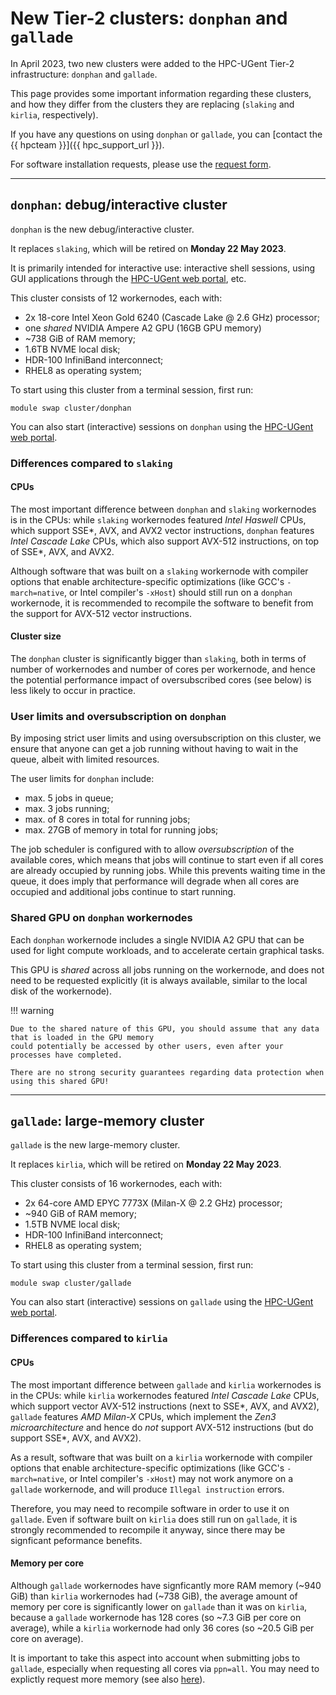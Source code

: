 # New Tier-2 clusters: `donphan` and `gallade`

In April 2023, two new clusters were added to the HPC-UGent Tier-2 infrastructure: `donphan` and `gallade`.

This page provides some important information regarding these clusters, and how they differ from the clusters
they are replacing (`slaking` and `kirlia`, respectively).

If you have any questions on using `donphan` or `gallade`, you can [contact the {{ hpcteam }}]({{ hpc_support_url }}).

For software installation requests, please use the [request form](https://www.ugent.be/hpc/en/support/software-installation-request).

---

## `donphan`: debug/interactive cluster

`donphan` is the new debug/interactive cluster.

It replaces `slaking`, which will be retired on **Monday 22 May 2023**.

It is primarily intended for interactive use: interactive shell sessions, using GUI applications through the
[HPC-UGent web portal](../../../web_portal.md), etc.

This cluster consists of 12 workernodes, each with:

* 2x 18-core Intel Xeon Gold 6240 (Cascade Lake @ 2.6 GHz) processor;
* one *shared* NVIDIA Ampere A2 GPU (16GB GPU memory)
* ~738 GiB of RAM memory;
* 1.6TB NVME local disk;
* HDR-100 InfiniBand interconnect;
* RHEL8 as operating system;

To start using this cluster from a terminal session, first run:
```
module swap cluster/donphan
```

You can also start (interactive) sessions on `donphan` using the [HPC-UGent web portal](../../../web_portal.md).

### Differences compared to `slaking`

#### CPUs

The most important difference between `donphan` and `slaking` workernodes is in the CPUs:
while `slaking` workernodes featured *Intel Haswell* CPUs, which support SSE\*, AVX, and AVX2 vector instructions,
`donphan` features *Intel Cascade Lake* CPUs, which also support AVX-512 instructions, on top of SSE\*, AVX, and AVX2.

Although software that was built on a `slaking` workernode with compiler options that enable architecture-specific
optimizations (like GCC's `-march=native`, or Intel compiler's `-xHost`) should still run on
a `donphan` workernode, it is recommended to recompile the software to benefit from the support for
AVX-512 vector instructions.

#### Cluster size

The `donphan` cluster is significantly bigger than `slaking`, both in terms of number of workernodes and
number of cores per workernode, and hence the potential performance impact of oversubscribed cores (see below)
is less likely to occur in practice.

### User limits and oversubscription on `donphan`

By imposing strict user limits and using oversubscription on this cluster,
we ensure that anyone can get a job running without having to wait in the queue, albeit with limited resources.

The user limits for `donphan` include:
* max. 5 jobs in queue;
* max. 3 jobs running;
* max. of 8 cores in total for running jobs;
* max. 27GB of memory in total for running jobs;

The job scheduler is configured with to allow *oversubscription* of the available cores,
which means that jobs will continue to start even if all cores are already occupied by running jobs.
While this prevents waiting time in the queue, it does imply that performance will degrade when all cores are occupied
and additional jobs continue to start running.

### Shared GPU on `donphan` workernodes

Each `donphan` workernode includes a single NVIDIA A2 GPU that can be used for light compute workloads,
and to accelerate certain graphical tasks.

This GPU is *shared* across all jobs running on the workernode, and does not need to be requested explicitly
(it is always available, similar to the local disk of the workernode).

!!! warning

    Due to the shared nature of this GPU, you should assume that any data that is loaded in the GPU memory
    could potentially be accessed by other users, even after your processes have completed.

    There are no strong security guarantees regarding data protection when using this shared GPU!


---

## `gallade`: large-memory cluster

`gallade` is the new large-memory cluster.

It replaces `kirlia`, which will be retired on **Monday 22 May 2023**.

This cluster consists of 16 workernodes, each with:

* 2x 64-core AMD EPYC 7773X (Milan-X @ 2.2 GHz) processor;
* ~940 GiB of RAM memory;
* 1.5TB NVME local disk;
* HDR-100 InfiniBand interconnect;
* RHEL8 as operating system;

To start using this cluster from a terminal session, first run:
```
module swap cluster/gallade
```

You can also start (interactive) sessions on `gallade` using the [HPC-UGent web portal](../../../web_portal.md).

### Differences compared to `kirlia`

#### CPUs

The most important difference between `gallade` and `kirlia` workernodes is in the CPUs:
while `kirlia` workernodes featured *Intel Cascade Lake* CPUs, which support vector AVX-512 instructions
(next to SSE\*, AVX, and AVX2), `gallade` features *AMD Milan-X* CPUs, which implement the *Zen3 microarchitecture*
and hence do *not* support AVX-512 instructions (but do support SSE\*, AVX, and AVX2).

As a result, software that was built on a `kirlia` workernode with compiler options that enable architecture-specific
optimizations (like GCC's `-march=native`, or Intel compiler's `-xHost`) may not work anymore on
a `gallade` workernode, and will produce `Illegal instruction` errors.

Therefore, you may need to recompile software in order to use it on `gallade`.
Even if software built on `kirlia` does still run on `gallade`, it is strongly recommended to recompile it anyway,
since there may be signficant peformance benefits.

#### Memory per core

Although `gallade` workernodes have signficantly more RAM memory (~940 GiB) than `kirlia` workernodes had (~738 GiB),
the average amount of memory per core is significantly lower on `gallade` than it was on `kirlia`, because
a `gallade` workernode has 128 cores (so ~7.3 GiB per core on average), while a `kirlia` workernode had only 36 cores
(so ~20.5 GiB per core on average).

It is important to take this aspect into account when submitting jobs to `gallade`, especially when requesting
all cores via `ppn=all`. You may need to explictly request more memory (see also [here](../../../fine_tuning_job_specifications#pbs_mem)).
